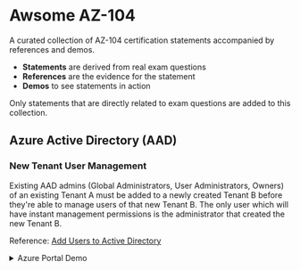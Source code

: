 # Awsome AZ-104

A curated collection of AZ-104 certification statements accompanied by references and demos.

- **Statements** are derived from real exam questions
- **References** are the evidence for the statement
- **Demos** to see statements in action

Only statements that are directly related to exam questions are added to this collection.

## Azure Active Directory (AAD)

### New Tenant User Management

Existing AAD admins (Global Administrators, User Administrators, Owners) of an existing Tenant A must be added to a newly created Tenant B before they're able to manage users of that new Tenant B. The only user which will have instant management permissions is the administrator that created the new Tenant B.

Reference: [Add Users to Active Directory](https://docs.microsoft.com/en-us/azure/active-directory/fundamentals/add-users-azure-active-directory?view=azure-devops)

<details>
  <summary>Azure Portal Demo</summary>
  As we can see in this example, none of the existing users of Tenant A are added to the new Tenant B upon it's creation.

  <img src="demos/aad/aad_new_tenant_user_management.gif" width=650></img>
</details>


